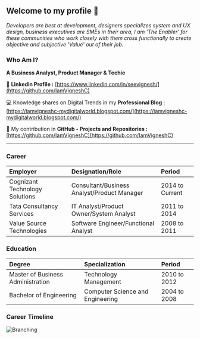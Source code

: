 ## Welcome to my profile 👋

_Developers are best at development, designers specializes system and UX design, business executives are SMEs in their area, I am 'The Enabler' for these communities who work closely with them cross functionally to create objective and subjective 'Value' out of their job._ 

### Who Am I? 

**A Business Analyst, Product Manager & Techie**


👤 **Linkedin Profile :** [https://www.linkedin.com/in/seevignesh/](https://github.com/IamVigneshC)

💻 Knowledge shares on Digital Trends in my **Professional Blog :** [https://iamvigneshc-mydigitalworld.blogspot.com/](https://iamvigneshc-mydigitalworld.blogspot.com/)

🚀 My contribution in **GitHub - Projects and Repositories :** [https://github.com/IamVigneshC](https://github.com/IamVigneshC)

* * *

### Career

| Employer                          | Designation/Role                            | Period           | 
|:----------------------------------|:--------------------------------------------|:-----------------|
| Cognizant Technology Solutions    | Consultant/Business Analyst/Product Manager | 2014 to Current  |
| Tata Consultancy Services         | IT Analyst/Product Owner/System Analyst     | 2011 to 2014     |
| Value Source Technologies         | Software Engineer/Functional Analyst        | 2008 to 2011     |


### Education

| Degree                            | Specialization                              | Period           | 
|:----------------------------------|:--------------------------------------------|:-----------------|
| Master of Business Administration | Technology Management                       | 2010 to 2012     |
| Bachelor of Engineering           | Computer Science and Engineering            | 2004 to 2008     |


### Career Timeline

![Branching](https://guides.github.com/activities/hello-world/branching.png)
